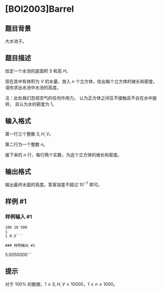 # [BOI2003]Barrel

## 题目背景

大水池子。


## 题目描述

给定一个水池的底面积 $S$ 和高 $H$。

现在其中有体积为 $V$ 的水量，放入 $n$ 个立方体，给出每个立方体的棱长和密度，请你求出水池中水池的高度。

注：此处我们忽视空气的任何作用力， 认为正方体之间互不接触且不会在水中旋转， 且认为水的密度为 $1$。

## 输入格式

第一行三个整数 $S,H,V$。

第二行为一个整数 $n$。

接下来的 $n$ 行，每行两个实数，为这个立方体的棱长和密度。

## 输出格式

输出最终水面的高度。答案误差不超过 $10^{-7}$ 即可。

## 样例 #1

### 样例输入 #1
```
100 10 500
1
1 0.5```

### 样例输出 #1

```
5.0050000```

## 提示

对于 $100\%$ 的数据，$1\le S,H,V\le10000$，$1\le n\le 1000$。
